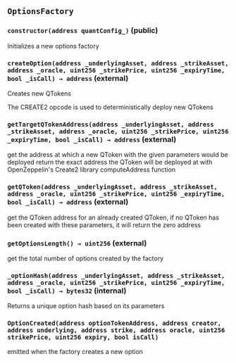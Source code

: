 ## `OptionsFactory`






### `constructor(address quantConfig_)` (public)

Initializes a new options factory




### `createOption(address _underlyingAsset, address _strikeAsset, address _oracle, uint256 _strikePrice, uint256 _expiryTime, bool _isCall) → address` (external)

Creates new QTokens


The CREATE2 opcode is used to deterministically deploy new QTokens


### `getTargetQTokenAddress(address _underlyingAsset, address _strikeAsset, address _oracle, uint256 _strikePrice, uint256 _expiryTime, bool _isCall) → address` (external)

get the address at which a new QToken with the given parameters would be deployed
return the exact address the QToken will be deployed at with OpenZeppelin's Create2
library computeAddress function




### `getQToken(address _underlyingAsset, address _strikeAsset, address _oracle, uint256 _strikePrice, uint256 _expiryTime, bool _isCall) → address` (external)

get the QToken address for an already created QToken, if no QToken has been created
with these parameters, it will return the zero address




### `getOptionsLength() → uint256` (external)

get the total number of options created by the factory




### `_optionHash(address _underlyingAsset, address _strikeAsset, address _oracle, uint256 _strikePrice, uint256 _expiryTime, bool _isCall) → bytes32` (internal)

Returns a unique option hash based on its parameters





### `OptionCreated(address optionTokenAddress, address creator, address underlying, address strike, address oracle, uint256 strikePrice, uint256 expiry, bool isCall)`

emitted when the factory creates a new option



